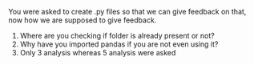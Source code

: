 You were asked to create .py files so that we can give feedback on that, now how we are supposed to give feedback.
1. Where are you checking if folder is already present or not?
2. Why have you imported pandas if you are not even using it?
3. Only 3 analysis whereas 5 analysis were asked
